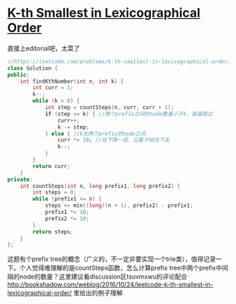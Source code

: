# [K-th Smallest in Lexicographical Order](https://leetcode.com/problems/k-th-smallest-in-lexicographical-order)

直接上editorial吧，太菜了
```c++
//https://leetcode.com/problems/k-th-smallest-in-lexicographical-order/editorial
class Solution {
public:
    int findKthNumber(int n, int k) {
        int curr = 1;
        k--;
        while (k > 0) {
            int step = countSteps(n, curr, curr + 1);
            if (step <= k) { //两个prefix之间的node数量小于k，直接跳过
                curr++;
                k -= step;
            } else { //k在两个prefix的node之间
                curr *= 10; //往下降一层，沿着子树往下走
                k--;
            }
        }
        return curr;
    }
private:
    int countSteps(int n, long prefix1, long prefix2) {
        int steps = 0;
        while (prefix1 <= n) {
            steps += min((long)(n + 1), prefix2) - prefix1;
            prefix1 *= 10;
            prefix2 *= 10;
        }
        return steps;
    }
};
```
这题有个prefix tree的概念（广义的，不一定非要实现一个trie类），值得记录一下。个人觉得难理解的是countSteps函数，怎么计算prefix tree中两个prefix中间隔的node的数量？这里建议看discussion区tsuvmxwu的评论配合 http://bookshadow.com/weblog/2016/10/24/leetcode-k-th-smallest-in-lexicographical-order/ 里给出的例子理解